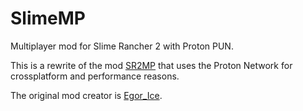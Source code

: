 # SlimeMP
Multiplayer mod for Slime Rancher 2 with Proton PUN.

This is a rewrite of the mod [SR2MP](https://github.com/Egor935/SR2MP) that uses the Proton Network for crossplatform and performance reasons.

The original mod creator is [Egor_Ice](https://github.com/Egor935).
